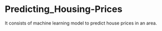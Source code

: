 # Predicting_Housing-Prices
It consists of machine learning model to predict house prices in an area.
